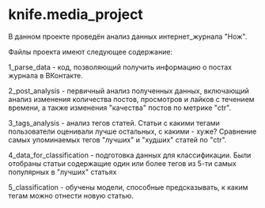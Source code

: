 # knife.media_project

В данном проекте проведён анализ данных интернет_журнала "Нож". 

Файлы проекта имеют следующее содержание:

1_parse_data - код, позволяющий получить информацию о постах журнала в ВКонтакте.

2_post_analysis - первичный анализ полученных данных, включающий анализ изменения количества постов, просмотров и лайков с течением времени, а также изменения "качества" постов по метрике "ctr".

3_tags_analysis - анализ тегов статей. Статьи с какими тегами пользователи оценивали лучше остальных, с какими - хуже? Сравнение самых упоминаемых тегов "лучших" и "худших" статей по "ctr". 

4_data_for_classification - подготовка данных для классификации. Были отобраны статьи содержащие один или более тегов из 5-ти самых популярных в "лучших" статьях

5_classification - обучены модели, способные предсказывать, к каким тегам можно отнести новую статью. 